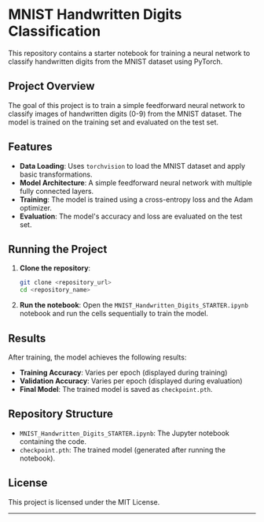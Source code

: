 
# MNIST Handwritten Digits Classification

This repository contains a starter notebook for training a neural network to classify handwritten digits from the MNIST dataset using PyTorch.

## Project Overview

The goal of this project is to train a simple feedforward neural network to classify images of handwritten digits (0-9) from the MNIST dataset. The model is trained on the training set and evaluated on the test set.

## Features

- **Data Loading**: Uses `torchvision` to load the MNIST dataset and apply basic transformations.
- **Model Architecture**: A simple feedforward neural network with multiple fully connected layers.
- **Training**: The model is trained using a cross-entropy loss and the Adam optimizer.
- **Evaluation**: The model's accuracy and loss are evaluated on the test set.


## Running the Project

1. **Clone the repository**:
    ```bash
    git clone <repository_url>
    cd <repository_name>
    ```

2. **Run the notebook**:
    Open the `MNIST_Handwritten_Digits_STARTER.ipynb` notebook and run the cells sequentially to train the model.

## Results

After training, the model achieves the following results:

- **Training Accuracy**: Varies per epoch (displayed during training)
- **Validation Accuracy**: Varies per epoch (displayed during evaluation)
- **Final Model**: The trained model is saved as `checkpoint.pth`.

## Repository Structure

- `MNIST_Handwritten_Digits_STARTER.ipynb`: The Jupyter notebook containing the code.
- `checkpoint.pth`: The trained model (generated after running the notebook).

## License

This project is licensed under the MIT License.

---



